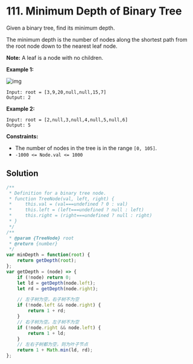 # 111. Minimum Depth of Binary Tree

Given a binary tree, find its minimum depth.

The minimum depth is the number of nodes along the shortest path from the root node down to the nearest leaf node.

**Note:** A leaf is a node with no children.

 

**Example 1:**

![img](https://assets.leetcode.com/uploads/2020/10/12/ex_depth.jpg)

```
Input: root = [3,9,20,null,null,15,7]
Output: 2
```

**Example 2:**

```
Input: root = [2,null,3,null,4,null,5,null,6]
Output: 5
```

 

**Constraints:**

- The number of nodes in the tree is in the range `[0, 105]`.
- `-1000 <= Node.val <= 1000`

## Solution

```js
/**
 * Definition for a binary tree node.
 * function TreeNode(val, left, right) {
 *     this.val = (val===undefined ? 0 : val)
 *     this.left = (left===undefined ? null : left)
 *     this.right = (right===undefined ? null : right)
 * }
 */
/**
 * @param {TreeNode} root
 * @return {number}
 */
var minDepth = function(root) {
    return getDepth(root);
};
var getDepth = (node) => {
    if (!node) return 0;
    let ld = getDepth(node.left);
    let rd = getDepth(node.right);

    // 左子树为空，右子树不为空
    if (!node.left && node.right) {
        return 1 + rd;
    }
    // 右子树为空。左子树不为空
    if (!node.right && node.left) {
        return 1 + ld;
    }
    // 左右子树都为空，则为叶子节点
    return 1 + Math.min(ld, rd);
};
```

